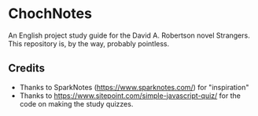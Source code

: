 # ChochNotes

An English project study guide for the David A. Robertson novel Strangers. This repository is, by the way, probably pointless.

## Credits
- Thanks to SparkNotes (https://www.sparknotes.com/) for "inspiration"
- Thanks to https://www.sitepoint.com/simple-javascript-quiz/ for the code on making the study quizzes.
